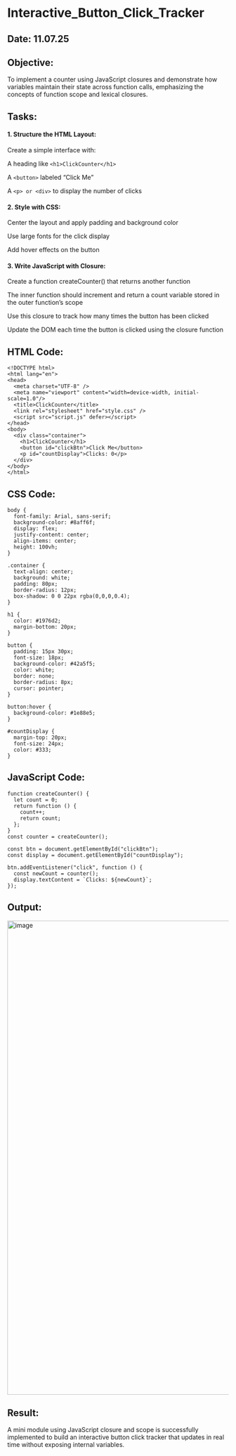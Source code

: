 # Interactive_Button_Click_Tracker
## Date: 11.07.25
## Objective:
To implement a counter using JavaScript closures and demonstrate how variables maintain their state across function calls, emphasizing the concepts of function scope and lexical closures.

## Tasks:

#### 1. Structure the HTML Layout:
Create a simple interface with:

A heading like ```<h1>ClickCounter</h1>```

A ```<button>``` labeled “Click Me”

A ```<p> or <div>``` to display the number of clicks

#### 2. Style with CSS:
Center the layout and apply padding and background color

Use large fonts for the click display

Add hover effects on the button

#### 3. Write JavaScript with Closure:
Create a function createCounter() that returns another function

The inner function should increment and return a count variable stored in the outer function’s scope

Use this closure to track how many times the button has been clicked

Update the DOM each time the button is clicked using the closure function
## HTML Code:
```
<!DOCTYPE html>
<html lang="en">
<head>
  <meta charset="UTF-8" />
  <meta name="viewport" content="width=device-width, initial-scale=1.0"/>
  <title>ClickCounter</title>
  <link rel="stylesheet" href="style.css" />
  <script src="script.js" defer></script>
</head>
<body>
  <div class="container">
    <h1>ClickCounter</h1>
    <button id="clickBtn">Click Me</button>
    <p id="countDisplay">Clicks: 0</p>
  </div>
</body>
</html>
```
## CSS Code:
```
body {
  font-family: Arial, sans-serif;
  background-color: #8aff6f;
  display: flex;
  justify-content: center;
  align-items: center;
  height: 100vh;
}

.container {
  text-align: center;
  background: white;
  padding: 80px;
  border-radius: 12px;
  box-shadow: 0 0 22px rgba(0,0,0,0.4);
}

h1 {
  color: #1976d2;
  margin-bottom: 20px;
}

button {
  padding: 15px 30px;
  font-size: 18px;
  background-color: #42a5f5;
  color: white;
  border: none;
  border-radius: 8px;
  cursor: pointer;
}

button:hover {
  background-color: #1e88e5;
}

#countDisplay {
  margin-top: 20px;
  font-size: 24px;
  color: #333;
}
```
## JavaScript Code:
```
function createCounter() {
  let count = 0;
  return function () {
    count++;
    return count;
  };
}
const counter = createCounter();

const btn = document.getElementById("clickBtn");
const display = document.getElementById("countDisplay");

btn.addEventListener("click", function () {
  const newCount = counter();
  display.textContent = `Clicks: ${newCount}`;
});
```
## Output:
<img width="1920" height="1080" alt="image" src="https://github.com/user-attachments/assets/412f639c-1c00-44a3-bc61-fdfa90f19065" />

## Result:
A mini module using JavaScript closure and scope is successfully implemented to build an interactive button click tracker that updates in real time without exposing internal variables.
